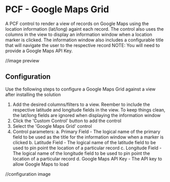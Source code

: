 # PCF - Google Maps Grid
A PCF control to render a view of records on Google Maps using the location information (lat/long) againt each record. 
The control also uses the columns in the view to display an information window when a location marker is clicked.
The information window also includes a configurable title that will navigate the user to the respective record
NOTE: You will need to provide a Google Maps API Key.

//image preview

## Configuration
Use the following steps to configure a Google Maps Grid against a view after installing the solution
1. Add the desired columns/filters to a view. Reember to include the respective latitude and longitude fields in the view. To keep things clean, the lat/long fields are ignored when displaying the information window
2. Click the 'Custom Control' button to add the control
3. Select the 'Google Maps Grid' control
4. Control parameters:
  a. Primary Field - The logical name of the primary field to be used as the title for the information window when a marker is clicked
  b. Latitude Field - The logical name of the latitude field to be used to pin point the location of a particular record
  c. Longitude Field - The logical name of the longitude field to be used to pin point the location of a particular record
  d. Google Maps API Key - The API key to allow Google Maps to load

//configuration image
